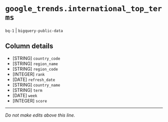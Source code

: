 # `google_trends.international_top_terms`
`bq-1` | `bigquery-public-data`

## Column details
* [STRING]    `country_code`
* [STRING]    `region_name`
* [STRING]    `region_code`
* [INTEGER]   `rank`
* [DATE]      `refresh_date`
* [STRING]    `country_name`
* [STRING]    `term`
* [DATE]      `week`
* [INTEGER]   `score`

-------------------------------------------------------------------------------
*Do not make edits above this line.*
